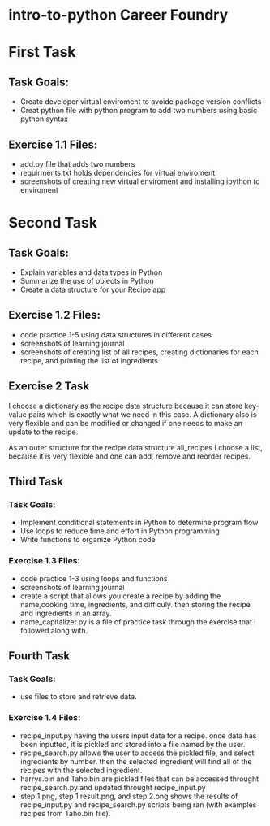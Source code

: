 # intro-to-python Career Foundry 

# First Task

## Task Goals:

- Create developer virtual enviroment to avoide package version conflicts
- Creat python file with python program to add two numbers using basic python syntax

## Exercise 1.1 Files:

- add.py file that adds two numbers
- requirments.txt holds dependencies for virtual enviroment
- screenshots of creating new virtual enviroment and installing ipython to enviroment

# Second Task

## Task Goals:

- Explain variables and data types in Python
- Summarize the use of objects in Python
- Create a data structure for your Recipe app

## Exercise 1.2 Files:

- code practice 1-5 using data structures in different cases
- screenshots of learning journal
- screenshots of creating list of all recipes, creating dictionaries for each recipe, and printing the list of ingredients

## Exercise 2 Task

I choose a dictionary as the recipe data structure because it can store key-value pairs which is exactly what we need in this case. A dictionary also is very flexible and can be modified or changed if one needs to make an update to the recipe.

As an outer structure for the recipe data structure all_recipes I choose a list, because it is very flexible and one can add, remove and reorder recipes.

## Third Task

### Task Goals:

- Implement conditional statements in Python to determine program flow
- Use loops to reduce time and effort in Python programming
- Write functions to organize Python code

### Exercise 1.3 Files:

- code practice 1-3 using loops and functions
- screenshots of learning journal
- create a script that allows you create a recipe by adding the name,cooking time, ingredients, and difficuly.
  then storing the recipe and ingredients in an array.
- name_capitalizer.py is a file of practice task through the exercise that i followed along with.

## Fourth Task

### Task Goals:

- use files to store and retrieve data.

### Exercise 1.4 Files:

- recipe_input.py having the users input data for a recipe. once data has been inputted, it is pickled and stored into a file named by the user.
- recipe_search.py allows the user to access the pickled file, and select ingredients by number. then the selected ingredient will find all of the recipes with the selected ingredient.
- harrys.bin and Taho.bin are pickled files that can be accessed throught recipe_search.py and updated throught recipe_input.py
- step 1.png, step 1 result.png, and step 2.png shows the results of recipe_input.py and recipe_search.py scripts being ran (with examples recipes from Taho.bin file).
